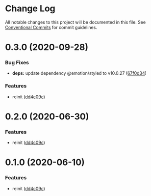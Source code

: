 # Change Log

All notable changes to this project will be documented in this file.
See [Conventional Commits](https://conventionalcommits.org) for commit guidelines.

# 0.3.0 (2020-09-28)

### Bug Fixes

- **deps:** update dependency @emotion/styled to v10.0.27 ([67f0d34](https://github.com/Atlantis-Lab/serenity/commit/67f0d34cca6356afa4ec52f47b8c01bf55b4d73f))

### Features

- reinit ([dd4c09c](https://github.com/Atlantis-Lab/serenity/commit/dd4c09c84e889707941ac9c90164357f012770f2))

# 0.2.0 (2020-06-30)

### Features

- reinit ([dd4c09c](https://github.com/atlantisunited/serenity/commit/dd4c09c84e889707941ac9c90164357f012770f2))

# 0.1.0 (2020-06-10)

### Features

- reinit ([dd4c09c](https://github.com/atlantisunited/serenity/commit/dd4c09c84e889707941ac9c90164357f012770f2))
